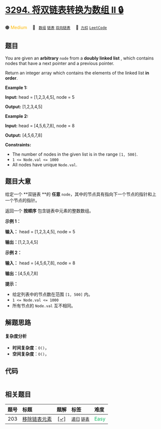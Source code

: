 # [3294. 将双链表转换为数组 II 🔒](https://2xiao.github.io/leetcode-js/problem/3294.html)

🟠 <font color=#ffb800>Medium</font>&emsp; 🔖&ensp; [`数组`](/tag/array.md) [`链表`](/tag/linked-list.md) [`双向链表`](/tag/doubly-linked-list.md)&emsp; 🔗&ensp;[`力扣`](https://leetcode.cn/problems/convert-doubly-linked-list-to-array-ii) [`LeetCode`](https://leetcode.com/problems/convert-doubly-linked-list-to-array-ii)

## 题目

You are given an **arbitrary** `node` from a **doubly linked list** , which
contains nodes that have a next pointer and a previous pointer.

Return an integer array which contains the elements of the linked list **in
order**.



**Example 1:**

**Input:** head = [1,2,3,4,5], node = 5

**Output:** [1,2,3,4,5]

**Example 2:**

**Input:** head = [4,5,6,7,8], node = 8

**Output:** [4,5,6,7,8]



**Constraints:**

  * The number of nodes in the given list is in the range `[1, 500]`.
  * `1 <= Node.val <= 1000`
  * All nodes have unique `Node.val`.


## 题目大意

给定一个 **双链表  **的 **任意**  `node`，其中的节点具有指向下一个节点的指针和上一个节点的指针。

返回一个 **按顺序** 包含链表中元素的整数数组。



**示例 1：**

**输入：** head = [1,2,3,4,5], node = 5

**输出：**[1,2,3,4,5]

**示例 2：**

**输入：** head = [4,5,6,7,8], node = 8

**输出：**[4,5,6,7,8]



**提示：**

  * 给定列表中的节点数在范围 `[1, 500]` 内。
  * `1 <= Node.val <= 1000`
  * 所有节点的 `Node.val` 互不相同。


## 解题思路

#### 复杂度分析

- **时间复杂度**：`O()`，
- **空间复杂度**：`O()`，

## 代码

```javascript

```

## 相关题目

<!-- prettier-ignore -->
| 题号 | 标题 | 题解 | 标签 | 难度 |
| :------: | :------ | :------: | :------ | :------ |
| 203 | [移除链表元素](https://leetcode.com/problems/remove-linked-list-elements) | [[✓]](/problem/0203.md) |  [`递归`](/tag/recursion.md) [`链表`](/tag/linked-list.md) | <font color=#15bd66>Easy</font> |